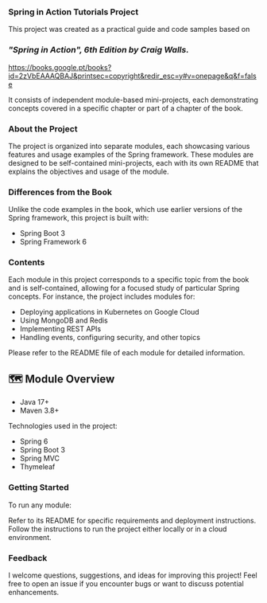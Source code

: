 ### Spring in Action Tutorials Project

This project was created as a practical guide and code samples based on 
### *"Spring in Action", 6th Edition by Craig Walls.* 
https://books.google.pt/books?id=2zVbEAAAQBAJ&printsec=copyright&redir_esc=y#v=onepage&q&f=false

It consists of independent module-based mini-projects, each demonstrating concepts covered in a specific chapter or part of a chapter of the book.

### About the Project
The project is organized into separate modules, 
each showcasing various features and usage examples of the Spring framework. 
These modules are designed to be self-contained mini-projects, 
each with its own README that explains the objectives and usage of the module.

### Differences from the Book
Unlike the code examples in the book, which use earlier versions of the Spring framework, this project is built with:

* Spring Boot 3
* Spring Framework 6

### Contents
Each module in this project corresponds to a specific topic from the book and is self-contained, 
allowing for a focused study of particular Spring concepts. For instance, the project includes modules for:

* Deploying applications in Kubernetes on Google Cloud
* Using MongoDB and Redis
* Implementing REST APIs
* Handling events, configuring security, and other topics

Please refer to the README file of each module for detailed information.


## 🗺 Module Overview

- Java 17+
- Maven 3.8+

Technologies used in the project:

- Spring 6
- Spring Boot 3
- Spring MVC
- Thymeleaf


### Getting Started
To run any module:

Refer to its README for specific requirements and deployment instructions.
Follow the instructions to run the project either locally or in a cloud environment.

### Feedback
I welcome questions, suggestions, and ideas for improving this project! 
Feel free to open an issue if you encounter bugs or want to discuss potential enhancements.
